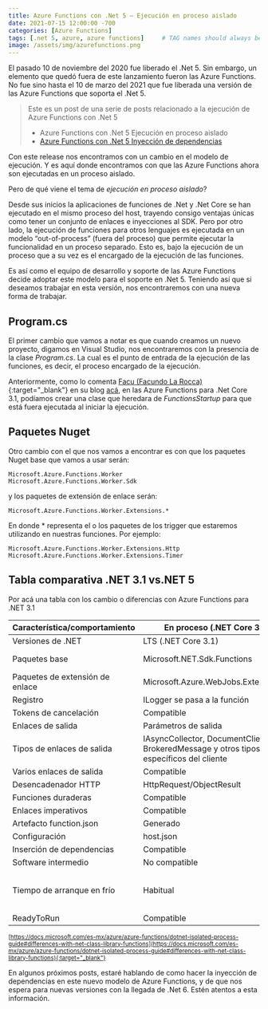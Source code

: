 ```yaml
---
title: Azure Functions con .Net 5 – Ejecución en proceso aislado
date: 2021-07-15 12:00:00 -700
categories: [Azure Functions]
tags: [.net 5, azure, azure functions]     # TAG names should always be lowercase
image: /assets/img/azurefunctions.png
---
```


El pasado 10 de noviembre del 2020 fue liberado el .Net 5. Sin embargo, un elemento que quedó fuera de este lanzamiento fueron las Azure Functions. No fue sino hasta el 10 de marzo del 2021 que fue liberada una versión de las Azure Functions que soporta el .Net 5.

> Este es un post de una serie de posts relacionado a la ejecución de Azure Functions con .Net 5
>
> - Azure Functions con .Net 5  Ejecución en proceso aislado
> - [Azure Functions con .Net 5  Inyección de dependencias](/posts/azure-functions-con-net-5-inyeccion-de-dependencias)
>

Con este release nos encontramos con un cambio en el modelo de ejecución. Y es aquí donde encontramos con que las Azure Functions ahora son ejecutadas en un proceso aislado.

Pero de qué viene el tema de *ejecución en proceso aislado*?

Desde sus inicios la aplicaciones de funciones de .Net y .Net Core se han ejecutado en el mismo proceso del host, trayendo consigo ventajas únicas como tener un conjunto de enlaces e inyecciones al SDK. Pero por otro lado, la ejecución de funciones para otros lenguajes es ejecutada en un modelo “out-of-process” (fuera del proceso) que permite ejecutar la funcionalidad en un proceso separado. Esto es, bajo la ejecución de un proceso que a su vez es el encargado de la ejecución de las funciones.

Es así como el equipo de desarrollo y soporte de las Azure Functions decide adoptar este modelo para el soporte en .Net 5. Teniendo así que si deseamos trabajar en esta versión, nos encontraremos con una nueva forma de trabajar.

## Program.cs

El primer cambio que vamos a notar es que cuando creamos un nuevo proyecto, digamos en Visual Studio, nos encontraremos con la presencia de la clase *Program.cs*. La cual es el punto de entrada de la ejecución de las funciones, es decir, el proceso encargado de la ejecución.


Anteriormente, como lo comenta [Facu (Facundo La Rocca)](https://twitter.com/TheRockFacu){:target="_blank"} en su blog [acá](/posts/inyeccion-de-dependencias-en-azure-functions), en las Azure Functions para .Net Core 3.1, podíamos crear una clase que heredara de *FunctionsStartup* para que está fuera ejecutada al iniciar la ejecución.

## Paquetes Nuget

Otro cambio con el que nos vamos a encontrar es con que los paquetes Nuget base que vamos a usar serán:

```
Microsoft.Azure.Functions.Worker
Microsoft.Azure.Functions.Worker.Sdk
```

y los paquetes de extensión de enlace serán:

```
Microsoft.Azure.Functions.Worker.Extensions.*
```

En donde * representa el o los paquetes de los trigger que estaremos utilizando en nuestras funciones. Por ejemplo:

```
Microsoft.Azure.Functions.Worker.Extensions.Http
Microsoft.Azure.Functions.Worker.Extensions.Timer
```

## Tabla comparativa .NET 3.1 vs.NET 5

Por acá una tabla con los cambio o diferencias con Azure Functions para .NET 3.1

| Característica/comportamiento   | En proceso (.NET Core 3.1)                                                                   | Fuera de proceso (.NET 5.0)                                                                                                  |
|---------------------------------|----------------------------------------------------------------------------------------------|------------------------------------------------------------------------------------------------------------------------------|
| Versiones de .NET               | LTS (.NET Core 3.1)                                                                          | Actual (.NET 5.0)                                                                                                            |
| Paquetes base                   | Microsoft.NET.Sdk.Functions                                                                  | Microsoft.Azure.Functions.Worker<br>Microsoft.Azure.Functions.Worker.Sdk                                                     |
| Paquetes de extensión de enlace | Microsoft.Azure.WebJobs.Extensions.*                                                         | En Microsoft.Azure.Functions.Worker.Extensions.*                                                                             |
| Registro                        | ILogger se pasa a la función                                                                 | ILogger obtenido de FunctionContext                                                                                          |
| Tokens de cancelación           | Compatible                                                                                   | No compatible                                                                                                                |
| Enlaces de salida               | Parámetros de salida                                                                         | Valores devueltos                                                                                                            |
| Tipos de enlaces de salida      | IAsyncCollector, DocumentClient,<br>BrokeredMessage y otros tipos<br>específicos del cliente | Tipos simples, tipos serializables de JSON y matrices.                                                                       |
| Varios enlaces de salida        | Compatible                                                                                   | Compatible                                                                                                                   |
| Desencadenador HTTP             | HttpRequest/ObjectResult                                                                     | HttpRequestData/HttpResponseData                                                                                             |
| Funciones duraderas             | Compatible                                                                                   | No compatible                                                                                                                |
| Enlaces imperativos             | Compatible                                                                                   | No compatible                                                                                                                |
| Artefacto function.json         | Generado                                                                                     | No se han generado                                                                                                           |
| Configuración                   | host.json                                                                                    | host.json e inicialización personalizada                                                                                     |
| Inserción de dependencias       | Compatible                                                                                   | Compatible                                                                                                                   |
| Software intermedio             | No compatible                                                                                | Compatible                                                                                                                   |
| Tiempo de arranque en frío      | Habitual                                                                                     | Más tiempo, debido al inicio Just-in-Time.<br>Ejecute en Linux en lugar de en Windows para reducir<br>los posibles retrasos. |
| ReadyToRun                      | Compatible                                                                                   | TBD                                                                                                                          |

<small>[https://docs.microsoft.com/es-mx/azure/azure-functions/dotnet-isolated-process-guide#differences-with-net-class-library-functions](https://docs.microsoft.com/es-mx/azure/azure-functions/dotnet-isolated-process-guide#differences-with-net-class-library-functions){:target="_blank"}</small>


En algunos próximos posts, estaré hablando de como hacer la inyección de dependencias en este nuevo modelo de Azure Functions, y de que nos espera para nuevas versiones con la llegada de .Net 6. Estén atentos a esta información.